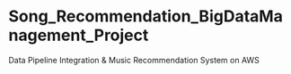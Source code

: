 # Song_Recommendation_BigDataManagement_Project
Data Pipeline Integration &amp; Music Recommendation System on AWS
